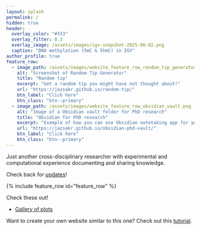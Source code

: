 ```yaml
---
layout: splash
permalink: /
hidden: true
header:
  overlay_color: "#333"
  overlay_filter: 0.3 
  overlay_image: /assets/images/igv-snapshot-2025-06-02.png
  caption: "DNA methylation (5mC & 5hmC) in IGV"
author_profile: true
feature_row:
  - image_path: /assets/images/website_feature_row_random_tip_generator.png
    alt: "Screenshot of Random Tip Generator"
    title: "Random tip"
    excerpt: "Get a random tip you might have not thought about!"
    url: "https://jazsakr.github.io/random-tip/"
    btn_label: "Click here"
    btn_class: "btn--primary"
  - image_path: /assets/images/website_feature_row_obsidian_vault.png
    alt: "Image of a Obsidian vault folder for PhD research"
    title: "Obsidian for PhD research"
    excerpt: "Example of how you can use Obsidian notetaking app for your PhD (or other research)."
    url: "https://jazsakr.github.io/obsidian-phd-vault/"
    btn_label: "Click here"
    btn_class: "btn--primary"
---
```


Just another cross-disciplinary researcher with experimental and computational experience documenting and sharing knowledge. 

Check back for [updates](https://jazsakr.github.io/recent/)!

{% include feature_row id="feature_row" %}

Check these out!
- [Gallery of plots](https://jazsakr.github.io/plot-gallery/)

Want to create your own website similar to this one? Check out this [tutorial](https://jazsakr.github.io/website/).